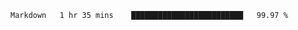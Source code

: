 <!--START_SECTION:waka-->
```text
Markdown   1 hr 35 mins    █████████████████████████   99.97 % 
```
<!--END_SECTION:waka-->
